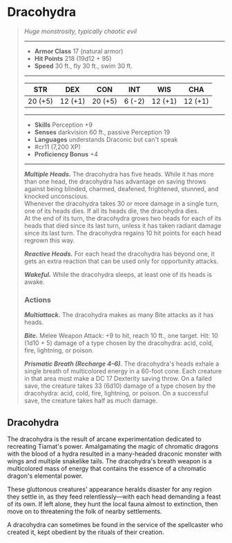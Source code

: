 # Dracohydra
>*Huge monstrosity, typically chaotic evil*
>___
>- **Armor Class** 17 (natural armor)
>- **Hit Points** 218 (19d12 + 95)
>- **Speed** 30 ft., fly 30 ft., swim 30 ft.
>___
>|STR|DEX|CON|INT|WIS|CHA|
>|:---:|:---:|:---:|:---:|:---:|:---:|
>|20 (+5)|12 (+1)|20 (+5)|6 (-2)|12 (+1)|12 (+1)|
>___
>- **Skills** Perception +9
>- **Senses** darkvision 60 ft., passive Perception 19
>- **Languages** understands Draconic but can't speak
>- #cr11 (7,200 XP)
>- **Proficiency Bonus** +4
>___
>***Multiple Heads.*** The dracohydra has five heads. While it has more than one head, the dracohydra has advantage on saving throws against being blinded, charmed, deafened, frightened, stunned, and knocked unconscious.  
>Whenever the dracohydra takes 30 or more damage in a single turn, one of its heads dies. If all its heads die, the dracohydra dies.  
>At the end of its turn, the dracohydra grows two heads for each of its heads that died since its last turn, unless it has taken radiant damage since its last turn. The dracohydra regains 10 hit points for each head regrown this way.  
>
>***Reactive Heads.*** For each head the dracohydra has beyond one, it gets an extra reaction that can be used only for opportunity attacks.  
>
>***Wakeful.*** While the dracohydra sleeps, at least one of its heads is awake.  
>
>### Actions
>***Multiattack.*** The dracohydra makes as many Bite attacks as it has heads.  
>
>***Bite.*** Melee Weapon Attack: +9 to hit, reach 10 ft., one target. Hit: 10 (1d10 + 5) damage of a type chosen by the dracohydra: acid, cold, fire, lightning, or poison.  
>
>***Prismatic Breath (Recharge 4–6).*** The dracohydra's heads exhale a single breath of multicolored energy in a 60-foot cone. Each creature in that area must make a DC 17 Dexterity saving throw. On a failed save, the creature takes 33 (6d10) damage of a type chosen by the dracohydra: acid, cold, fire, lightning, or poison. On a successful save, the creature takes half as much damage.

## Dracohydra

The dracohydra is the result of arcane experimentation dedicated to recreating Tiamat's power. Amalgamating the magic of chromatic dragons with the blood of a hydra resulted in a many-headed draconic monster with wings and multiple snakelike tails. The dracohydra's breath weapon is a multicolored mass of energy that contains the essence of a chromatic dragon's elemental power.

These gluttonous creatures' appearance heralds disaster for any region they settle in, as they feed relentlessly—with each head demanding a feast of its own. If left alone, they hunt the local fauna almost to extinction, then move on to threatening the folk of nearby settlements.

A dracohydra can sometimes be found in the service of the spellcaster who created it, kept obedient by the rituals of their creation.
